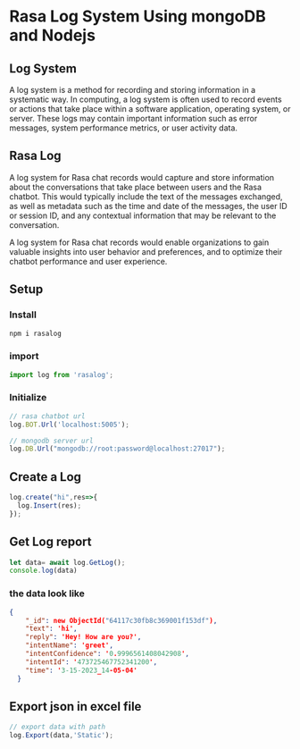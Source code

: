 # Rasa Log System Using mongoDB and Nodejs

## Log System
A log system is a method for recording and storing information in a systematic way. In computing, a log system is often used to record events or actions that take place within a software application, operating system, or server. These logs may contain important information such as error messages, system performance metrics, or user activity data.

## Rasa Log
A log system for Rasa chat records would capture and store information about the conversations that take place between users and the Rasa chatbot. This would typically include the text of the messages exchanged, as well as metadata such as the time and date of the messages, the user ID or session ID, and any contextual information that may be relevant to the conversation.

A  log system for Rasa chat records would enable organizations to gain valuable insights into user behavior and preferences, and to optimize their chatbot performance and user experience.


## Setup
### Install
``` javascript
npm i rasalog
```
### import
```javascript
import log from 'rasalog';
```
### Initialize
```javascript
// rasa chatbot url
log.BOT.Url('localhost:5005');

// mongodb server url
log.DB.Url("mongodb://root:password@localhost:27017");
```
## Create a Log
```javascript
log.create("hi",res=>{
  log.Insert(res);
});
```
## Get Log report
```javascript
let data= await log.GetLog();
console.log(data)
```
### the data look like 
```json
{
    "_id": new ObjectId("64117c30fb8c369001f153df"),
    "text": 'hi',
    "reply": 'Hey! How are you?',
    "intentName": 'greet',
    "intentConfidence": '0.9996561408042908',
    "intentId": '473725467752341200',
    "time": '3-15-2023_14-05-04'
  }
```
## Export json in excel file
```javascript
// export data with path
log.Export(data,'Static');
```
